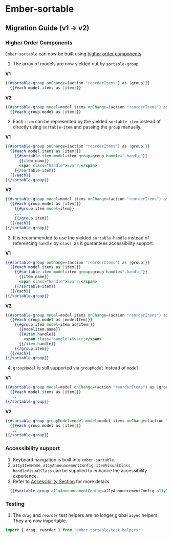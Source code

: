 # Ember-sortable

## Migration Guide (v1 -> v2)

### Higher Order Components
`Ember-sortable` can now be built using [higher order components](https://v4.chriskrycho.com/2018/higher-order-components-in-emberjs.html)

1. The array of models are now yielded out by `sortable-group`

**V1**
```hbs
{{#sortable-group onChange=(action "reorderItems") as |group|}}
  {{#each model.items as |item|}}
```
**V2**
```hbs
{{#sortable-group model=model.items onChange=(action "reorderItems") as |group|}}
  {{#each group.model as |item|}}
```

2. Each `item` can be represented by the yielded `sortable-item` instead of directly using `sortable-item` and passing the `group` manually.

**V1**
```hbs
{{#sortable-group onChange=(action "reorderItems") as |group|}}
  {{#each model.items as |item|}}
    {{#sortable-item model=item group=group handle=".handle"}}
      {{item.name}}
      <span class="handle">&varr;</span>
    {{/sortable-item}}
  {{/each}}
{{/sortable-group}}
```

**V2**
```hbs
{{#sortable-group model=model.items onChange=(action "reorderItems") as |group|}}
  {{#each group.model as |item|}}
    {{#group.item model=item}}
    ...
    {{/group.item}}
  {{/each}}
{{/sortable-group}}
```

3. It is recommended to use the yielded `sortable-handle` instead of referencing `handle` by `class`, as it guarantees accessibility support.

**V1**
```hbs
{{#sortable-group onChange=(action "reorderItems") as |group|}}
  {{#each model.items as |item|}}
    {{#sortable-item model=item group=group handle=".handle"}}
      {{item.name}}
      <span class="handle">&varr;</span>
    {{/sortable-item}}
  {{/each}}
{{/sortable-group}}
```

**V2**
```hbs
{{#sortable-group model=model.items onChange=(action "reorderItems") as |group|}}
  {{#each group.model as |modelItem|}}
    {{#group.item model=item as|item|}}
      {{modelItem.name}}
      {{#item.handle}}
        <span class="handle">&varr;</span>
      {{/item.handle}}
    {{/group.item}}
  {{/each}}
{{/sortable-group}}
```

4. `groupModel` is still supported via `groupModel` instead of `model`

**V1**
```hbs
{{#sortable-group model=model onChange=(action "reorderItems") as |group|}}
  {{#each model.items as |item|}}
  ...
{{/sortable-group}}
```

**V2**
```hbs
{{#sortable-group groupModel=model model=model.items onChange=(action "reorderItems") as |group|}}
  {{#each group.model as |item|}}
  ...
{{/sortable-group}}
```

### Accessibility support
1. Keyboard navigation is built into `ember-sortable`.
2. `a11yItemName`, `a11yAnnouncementConfig`, `itemVisualClass`, `handleVisualClass` can be supplied to enhance the accessibility experience.
3. Refer to [Accessibility Section](/README.md#Accessibility) for more details.

```hbs
  {{#sortable-group a11yAnnouncementConfig=a11yAnnouncementConfig a11yItemName="spanish number" itemVisualClass=itemVisualClass handleVisualClass=handleVisualClass onChange=(action "update") model=model.items as |group|}}
```

### Testing
1. The `drag` and `reorder` test helpers are no longer global `async` helpers. They are now importable.

```javascript
import { drag, reorder } from 'ember-sortable/test-helpers'
```